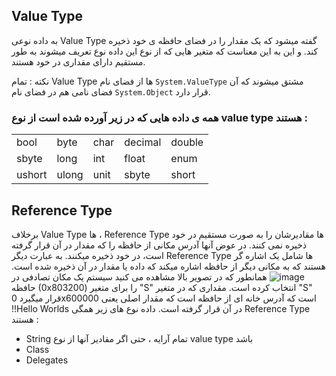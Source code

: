 ## Value Type
به داده نوعی Value Type گفته میشود که یک مقدار را در فضای حافظه ی خود ذخیره کند. و این به این معناست که متغیر هایی که از نوع این داده نوع تعریف میشوند به طور مستقیم دارای مقداری در خود هستند.

نکته : تمام Value Type ها از فضای نام `System.ValueType` مشتق میشوند که آن فضای نامی هم در فضای نام `System.Object` قرار دارد.
### همه ی داده هایی که در زیر آورده شده است از نوع value type هستند :
<table>
  <tr>
    <td>bool</td><td>byte</td><td>char</td><td>decimal</td><td>double</td>
  </tr>
  <tr>
    <td>sbyte</td><td>long</td><td>int</td><td>float</td><td>enum</td>
  </tr>
  <tr>
    <td>ushort</td><td>ulong</td><td>unit</td><td>sbyte</td><td>short</td>
  </tr>
</table>

## Reference Type
برخلاف Value Type ها ، Reference Type ها مقادیرشان را به صورت مستقیم در خود ذخیره نمی کنند. در عوض آنها آدرس مکانی از حافظه را که مقدار در آن قرار گرفته است، در خود ذخیره میکنند. به عبارت دیگر Reference Type ها شامل یک اشاره گر هستند که به مکانی دیگر از حافظه اشاره میکند که داده یا مقدار در آن ذخیره شده است.
![image](https://github.com/DeAref/backend-practice/assets/95649368/60850d99-1547-45bc-855f-56c9220273ee)
همانطور که در تصویر بالا مشاهده می کنید سیستم یک مکان تصادفی در حافظه (0x803200) را برای متغیر "S" انتخاب کرده است. مقداری که در متغیر "S" قرار میگیرد 0x600000 است که آدرس خانه ای از حافظه است که مقدار اصلی یعنی !!Hello Worlds در آن قرار گرفته است.
داده نوع های زیر همگی Reference Type هستند :

- String
تمام آرایه ، حتی اگر مقادیر آنها از نوع value type باشد
- Class
- Delegates


